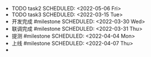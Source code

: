 - TODO task2
  SCHEDULED: <2022-05-06 Fri>
- TODO task3
  SCHEDULED: <2022-03-15 Tue>
- 开发完成 #milestone
  SCHEDULED: <2022-03-30 Wed>
- 联调完成 #milestone
  SCHEDULED: <2022-03-31 Thu>
- 提测 #milestone
  SCHEDULED: <2022-04-04 Mon>
- 上线 #milestone
  SCHEDULED: <2022-04-07 Thu>
-